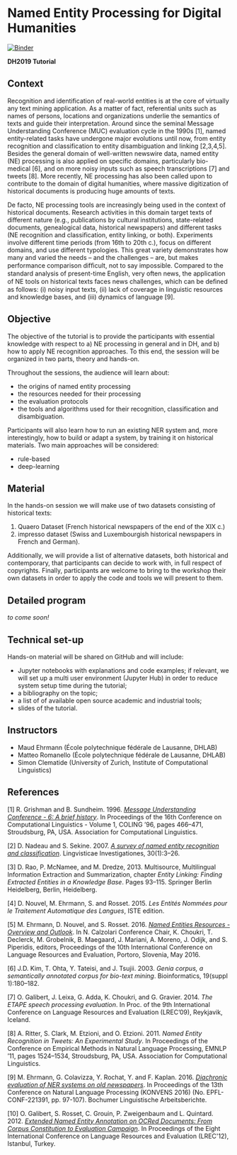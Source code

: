 # Named Entity Processing for Digital Humanities 
       
[![Binder](https://mybinder.org/badge_logo.svg)](https://mybinder.org/v2/gh/impresso/named-entity-tutorial-dh2019/notebooks-draft)

**DH2019 Tutorial**

## Context

Recognition and identification of real-world entities is at the core of virtually any text mining application. As a matter of fact, referential units such as names of persons, locations and organizations underlie the semantics of texts and guide their interpretation. Around since the seminal Message Understanding Conference (MUC) evaluation cycle in the 1990s [1], named entity-related tasks have undergone major evolutions until now, from entity recognition and classification to entity disambiguation and linking [2,3,4,5]. Besides the general domain of well-written newswire data, named entity (NE) processing is also applied on specific domains, particularly bio-medical [6], and on more noisy inputs such as speech transcriptions [7] and tweets [8]. More recently, NE processing has also been called upon to contribute to the domain of digital humanities, where massive digitization of historical documents is producing huge amounts of texts.

De facto, NE processing tools are increasingly being used in the context of historical documents. Research activities in this domain target texts of different nature (e.g., publications by cultural institutions, state-related documents, genealogical data, historical newspapers) and different tasks (NE recognition and classification, entity linking, or both). Experiments involve different time periods (from 16th to 20th c.), focus on different domains, and use different typologies. This great variety demonstrates how many and varied the needs – and the challenges – are, but makes performance comparison difﬁcult, not to say impossible. Compared to the standard analysis of present-time English, very often news, the application of NE tools on historical texts faces news challenges, which can be deﬁned as follows: (i) noisy input texts, (ii) lack of coverage in linguistic resources and knowledge bases, and (iii) dynamics of language [9].

## Objective

The objective of the tutorial is to provide the participants with essential knowledge with respect to a) NE processing in general and in DH, and b) how to apply NE recognition approaches. To this end, the session will be organized in two parts, theory and hands-on.

Throughout the sessions, the audience will learn about:
- the origins of named entity processing
- the resources needed for their processing
- the evaluation protocols
- the tools and algorithms used for their recognition, classification and disambiguation.

Participants will also learn how to run an existing NER system and, more interestingly, how to build or adapt a system, by training it on historical materials. Two main approaches will be considered:
- rule-based
- deep-learning

## Material

In the hands-on session we will make use of two datasets consisting of historical texts:
1. Quaero Dataset (French historical newspapers of the end of the XIX c.)
2. impresso dataset (Swiss and Luxembourgish historical newspapers in French and German).

Additionally, we will provide a list of alternative datasets, both historical and contemporary, that participants can decide to work with, in full respect of copyrights. Finally, participants are welcome to bring to the workshop their own datasets in order to apply the code and tools we will present to them.

## Detailed program

*to come soon!*

## Technical set-up

Hands-on material will be shared on GitHub and will include:
- Jupyter notebooks with explanations and code examples; if relevant, we will set up a multi user environment (Jupyter Hub) in order to reduce system setup time during the tutorial;
- a bibliography on the topic;
- a list of of available open source academic and industrial tools;
- slides of the tutorial.

## Instructors

- Maud Ehrmann (École polytechnique fédérale de Lausanne, DHLAB)
- Matteo Romanello (École polytechnique fédérale de Lausanne, DHLAB)
- Simon Clematide (University of Zurich, Institute of Computational Linguistics)

## References

[1] R. Grishman and B. Sundheim. 1996. [*Message Understanding Conference - 6: A brief history*](https://www.aclweb.org/anthology/C96-1079). In Proceedings of the 16th Conference on Computational Linguistics - Volume 1, COLING ’96, pages 466–471, Stroudsburg, PA, USA. Association for Computational Linguistics.

[2] D. Nadeau and S. Sekine. 2007. [*A survey of named entity recognition and classification*](https://www.jbe-platform.com/content/journals/10.1075/li.30.1.03nad). Lingvisticae Investigationes, 30(1):3–26.

[3] D. Rao, P. McNamee, and M. Dredze, 2013. Multisource, Multilingual Information Extraction and Summarization, chapter *Entity Linking: Finding Extracted Entities in a Knowledge Base*. Pages 93–115. Springer Berlin Heidelberg, Berlin, Heidelberg.

[4] D. Nouvel, M. Ehrmann, S. and Rosset. 2015. *Les Entités Nommées pour le Traitement Automatique des Langues*, ISTE edition.

[5] M. Ehrmann, D. Nouvel, and S. Rosset. 2016. [*Named Entities Resources - Overview and Outlook*](https://infoscience.epfl.ch/record/218493). In N. Calzolari Conference Chair, K. Choukri, T. Declerck, M. Grobelnik, B. Maegaard, J. Mariani, A. Moreno, J. Odijk, and S. Piperidis, editors, Proceedings of the 10th International Conference on Language Resources and Evaluation, Portoro, Slovenia, May 2016.

[6] J.D. Kim, T. Ohta, Y. Tateisi, and J. Tsujii. 2003. *Genia corpus, a semantically annotated corpus for bio-text mining*. Bioinformatics, 19(suppl 1):180–182.

[7] O. Galibert, J. Leixa, G. Adda, K. Choukri, and G. Gravier. 2014. *The ETAPE speech processing evaluation*. In Proc. of the 9th International Conference on Language Resources and Evaluation (LREC’09), Reykjavik, Iceland.

[8] A. Ritter, S. Clark, M. Etzioni, and O. Etzioni. 2011. *Named Entity Recognition in Tweets: An Experimental Study*. In Proceedings of the Conference on Empirical Methods in Natural Language Processing, EMNLP ’11, pages 1524–1534, Stroudsburg, PA, USA. Association for Computational Linguistics.

[9] M. Ehrmann, G. Colavizza, Y. Rochat, Y. and F. Kaplan. 2016. [*Diachronic evaluation of NER systems on old newspapers*](https://infoscience.epfl.ch/record/221391). In Proceedings of the 13th Conference on Natural Language Processing (KONVENS 2016) (No. EPFL-CONF-221391, pp. 97-107). Bochumer Linguistische Arbeitsberichte.

[10] O. Galibert, S. Rosset, C. Grouin, P. Zweigenbaum and L. Quintard. 2012. [*Extended Named Entity Annotation on OCRed Documents: From Corpus Constitution to Evaluation Campaign*](http://www.lrec-conf.org/proceedings/lrec2012/summaries/343.html). In Proceedings of the Eight International Conference on Language Resources and Evaluation (LREC'12), Istanbul, Turkey.

